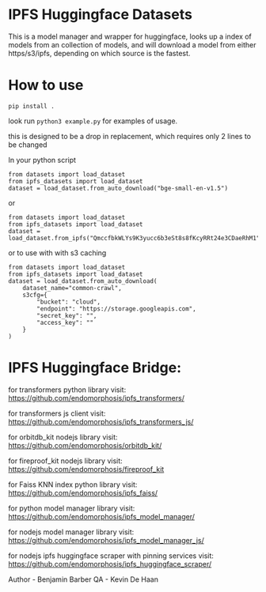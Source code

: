 # IPFS Huggingface Datasets

This is a model manager and wrapper for huggingface, looks up a index of models from an collection of models, and will download a model from either https/s3/ipfs, depending on which source is the fastest.

# How to use
~~~shell
pip install .
~~~

look run ``python3 example.py`` for examples of usage.

this is designed to be a drop in replacement, which requires only 2 lines to be changed

In your python script
~~~shell
from datasets import load_dataset
from ipfs_datasets import load_dataset
dataset = load_dataset.from_auto_download("bge-small-en-v1.5")  
~~~

or 

~~~shell
from datasets import load_dataset
from ipfs_datasets import load_dataset
dataset = load_dataset.from_ipfs("QmccfbkWLYs9K3yucc6b3eSt8s8fKcyRRt24e3CDaeRhM1")
~~~

or to use with with s3 caching 
~~~shell
from datasets import load_dataset
from ipfs_datasets import load_dataset
dataset = load_dataset.from_auto_download(
    dataset_name="common-crawl",
    s3cfg={
        "bucket": "cloud",
        "endpoint": "https://storage.googleapis.com",
        "secret_key": "",
        "access_key": ""
    }
)
~~~

# IPFS Huggingface Bridge:

for transformers python library visit:
https://github.com/endomorphosis/ipfs_transformers/

for transformers js client visit:                          
https://github.com/endomorphosis/ipfs_transformers_js/

for orbitdb_kit nodejs library visit:
https://github.com/endomorphosis/orbitdb_kit/

for fireproof_kit nodejs library visit:
https://github.com/endomorphosis/fireproof_kit

for Faiss KNN index python library visit:
https://github.com/endomorphosis/ipfs_faiss/

for python model manager library visit: 
https://github.com/endomorphosis/ipfs_model_manager/

for nodejs model manager library visit: 
https://github.com/endomorphosis/ipfs_model_manager_js/

for nodejs ipfs huggingface scraper with pinning services visit:
https://github.com/endomorphosis/ipfs_huggingface_scraper/


Author - Benjamin Barber
QA - Kevin De Haan
